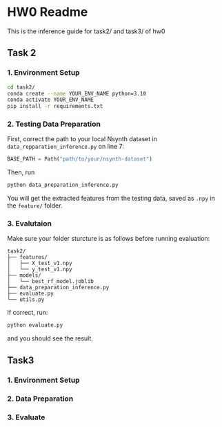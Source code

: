# HW0 Readme

This is the inference guide for task2/ and task3/ of hw0

## Task 2

### 1. Environment Setup

```bash
cd task2/
conda create --name YOUR_ENV_NAME python=3.10
conda activate YOUR_ENV_NAME
pip install -r requirements.txt
```

### 2. Testing Data Preparation

First, correct the path to your local Nsynth dataset in `data_repparation_inference.py` on line 7:

```python
BASE_PATH = Path("path/to/your/nsynth-dataset")
```

Then, run 

```bash
python data_preparation_inference.py
```

You will get the extracted features from the testing data, saved as `.npy` in the `feature/` folder.

### 3. Evalutaion

Make sure your folder sturcture is as follows before running evaluation:

```
task2/
├── features/
│   ├── X_test_v1.npy
│   └── y_test_v1.npy
├── models/
│   └── best_rf_model.joblib
├── data_preparation_inference.py
├── evaluate.py
└── utils.py
```

If correct, run:

```bash
python evaluate.py
``` 

and you should see the result.

## Task3

### 1. Environment Setup

### 2. Data Preparation

### 3. Evaluate